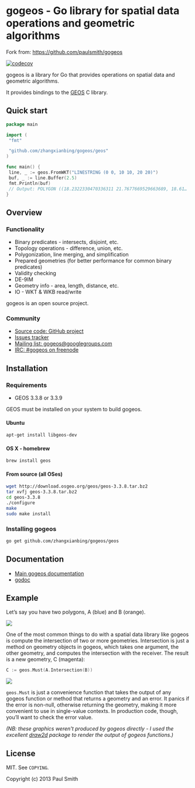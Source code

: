gogeos - Go library for spatial data operations and geometric algorithms
========================================================================

Fork from: <https://github.com/paulsmith/gogeos>

[![codecov](https://codecov.io/gh/zhangxianbing/gogeos/branch/master/graph/badge.svg?token=44LRHVFRPU)](https://codecov.io/gh/zhangxianbing/gogeos)

gogeos is a library for Go that provides operations on spatial data and
geometric algorithms.

It provides bindings to the [GEOS](http://trac.osgeo.org/geos/) C library.

Quick start
-----------

```go
package main

import (
 "fmt"

 "github.com/zhangxianbing/gogeos/geos"
)

func main() {
 line, _ := geos.FromWKT("LINESTRING (0 0, 10 10, 20 20)")
 buf, _ := line.Buffer(2.5)
 fmt.Println(buf)
 // Output: POLYGON ((18.2322330470336311 21.7677669529663689, 18.61…
}
```

Overview
--------

### Functionality

* Binary predicates - intersects, disjoint, etc.
* Topology operations - difference, union, etc.
* Polygonization, line merging, and simplification
* Prepared geometries (for better performance for common binary predicates)
* Validity checking
* DE-9IM
* Geometry info - area, length, distance, etc.
* IO - WKT & WKB read/write

gogeos is an open source project.

### Community

* [Source code: GitHub project](https://github.com/zhangxianbing/gogeos)
* [Issues tracker](https://github.com/zhangxianbing/gogeos/issues)
* [Mailing list: gogeos@googlegroups.com](https://groups.google.com/forum/?fromgroups#!forum/gogeos)
* [IRC: #gogeos on freenode](irc://irc.freenode.net/gogeos)

Installation
------------

### Requirements

* GEOS 3.3.8 or 3.3.9

GEOS must be installed on your system to build gogeos.

#### Ubuntu

```bash
apt-get install libgeos-dev
```

#### OS X - homebrew

```bash
brew install geos
```

#### From source (all OSes)

```bash
wget http://download.osgeo.org/geos/geos-3.3.8.tar.bz2
tar xvfj geos-3.3.8.tar.bz2
cd geos-3.3.8
./configure
make
sudo make install
```

### Installing gogeos

```bash
go get github.com/zhangxianbing/gogeos/geos
```

Documentation
-------------

* [Main gogeos documentation](http://paulsmith.github.io/gogeos/)
* [godoc](http://godoc.org/github.com/zhangxianbing/gogeos/geos)

Example
-------

Let’s say you have two polygons, A (blue) and B (orange).

![](http://paulsmith.github.io/gogeos/img/example2-a-b.png)

One of the most common things to do with a spatial data library like gogeos is
compute the intersection of two or more geometries. Intersection is just
a method on geometry objects in gogeos, which takes one argument, the other
geometry, and computes the intersection with the receiver. The result is a new
geometry, C (magenta):

```go
C := geos.Must(A.Intersection(B))
```

![](http://paulsmith.github.io/gogeos/img/example3-intersection.png)

`geos.Must` is just a convenience function that takes the output of any gogeos
function or method that returns a geometry and an error. It panics if the
error is non-null, otherwise returning the geometry, making it more convenient
to use in single-value contexts. In production code, though, you’ll want to
check the error value.

*(NB: these graphics weren't produced by gogeos directly - I used the
excellent [draw2d](http://code.google.com/p/draw2d/draw2d) package to render
the output of gogeos functions.)*

License
-------

MIT. See `COPYING`.

Copyright (c) 2013 Paul Smith
